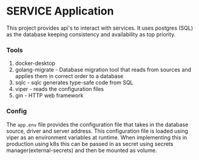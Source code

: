 # SERVICE Application

This project provides api's to interact with services. It uses postgres (SQL) as the database keeping consistency and availability as top priority.

### Tools

1. docker-desktop
2. golang-migrate - Database migration tool that reads from sources and applies them in correct order to a database
3. sqlc - sqlc generates type-safe code from SQL
4. viper - reads the configuration files
5. gin - HTTP web framework

### Config

The `app.env` file provides the configuration file that takes in the database source, driver and server address. This configuration file is loaded using viper as an environment variables at runtime. When implementing this in production using k8s this can be passed in as secret using secrets manager(external-secrets) and then be mounted as volume.

